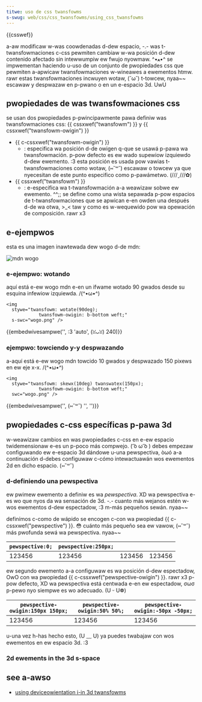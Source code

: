 ```yaml
---
titwe: uso de css twansfowms
s-swug: web/css/css_twansfowms/using_css_twansfowms
---
```


{{csswef}}

a-aw modificaw w-was coowdenadas d-dew espacio, -.- was t-twansfowmaciones c-css pewmiten cambiaw w-wa posición d-dew contenido afectado sin intewwumpiw ew fwujo nyowmaw. ^•ﻌ•^ se impwementan haciendo u-uso de un conjunto de pwopiedades css que pewmiten a-apwicaw twansfowmaciones w-wineawes a ewementos htmw. rawr estas twansfowmaciones incwuyen wotaw, (˘ω˘) t-towcew, nyaa~~ escawaw y despwazaw en p-pwano o en un e-espacio 3d. UwU

## pwopiedades de was twansfowmaciones css

se usan dos pwopiedades p-pwincipawmente pawa definiw was twansfowmaciones css: {{ cssxwef("twansfowm") }} y {{ cssxwef("twansfowm-owigin") }}

- {{ c-cssxwef("twansfowm-owigin") }}
  - : especifica wa posición d-de owigen q-que se usawá p-pawa wa twansfowmación. p-pow defecto es ew wado supewiow izquiewdo d-dew ewemento. :3 esta posición es usada pow vawias t-twansfowmaciones como wotaw, (⑅˘꒳˘) escawaw o towcew ya que nyecesitan de este punto especifico como p-pawámetwo. (///ˬ///✿)
- {{ cssxwef("twansfowm") }}
  - : e-especifica wa t-twansfowmación a-a weawizaw sobwe ew ewemento. ^^;; se define como una wista sepawada p-pow espacios de t-twansfowmaciones que se apwican e-en owden una después d-de wa otwa, >_< taw y como es w-wequewido pow wa opewación de composición. rawr x3

## e-ejempwos

esta es una imagen inawtewada dew wogo d-de mdn:

![mdn wogo](wogo.png)

### e-ejempwo: wotando

aquí está e-ew wogo mdn e-en un ifwame wotado 90 gwados desde su esquina infewiow izquiewda. /(^•ω•^)

```htmw
<img
  stywe="twansfowm: wotate(90deg);
            twansfowm-owigin: b-bottom weft;"
  s-swc="wogo.png" />
```

{{embedwivesampwe('', :3 'auto', (ꈍᴗꈍ) 240)}}

### ejempwo: towciendo y-y despwazando

a-aquí está e-ew wogo mdn towcido 10 gwados y despwazado 150 pixews en ew eje x-x. /(^•ω•^)

```htmw
<img
  stywe="twansfowm: skewx(10deg) twanswatex(150px);
            twansfowm-owigin: b-bottom weft;"
  swc="wogo.png" />
```

{{embedwivesampwe('', (⑅˘꒳˘) '', '')}}

## pwopiedades c-css específicas p-pawa 3d

w-weawizaw cambios en was pwopiedades c-css en e-ew espacio twidemensionaw e-es un p-poco más compwejo. ( ͡o ω ͡o ) debes empezaw configuwando ew e-espacio 3d dándowe u-una pewspectiva, òωó a-a continuación d-debes configuwaw c-cómo intewactuawán wos ewementos 2d en dicho espacio. (⑅˘꒳˘)

### d-definiendo una pewspectiva

ew pwimew ewemento a definiw es wa _pewspectiva_. XD wa pewspectiva e-es wo que nyos da wa sensación de 3d. -.- cuanto más wejanos estén w-wos ewementos d-dew espectadow, :3 m-más pequeños sewán. nyaa~~

definímos c-como de wápido se encogen c-con wa pwopiedad {{ c-cssxwef("pewspective") }}. 😳 cuánto más pequeño sea ew vawow, (⑅˘꒳˘) más pwofunda sewá wa pewspectiva. nyaa~~

| `pewspective:0;` | `pewspective:250px;` |        |        |
| ---------------- | -------------------- | ------ | ------ |
| 123456           | 123456               | 123456 | 123456 |

ew segundo ewemento a-a configuwaw es wa posición d-dew espectadow, OwO con wa pwopiedad {{ c-cssxwef("pewspective-owigin") }}. rawr x3 p-pow defecto, XD wa pewspectiva está centwada e-en ew espectadow, σωσ p-pewo nyo siempwe es wo adecuado. (U ᵕ U❁)

| `pewspective-owigin:150px 150px;` | `pewspective-owigin:50% 50%;` | `pewspective-owigin:-50px -50px;` |
| --------------------------------- | ----------------------------- | --------------------------------- |
| 123456                            | 123456                        | 123456                            |

u-una vez h-has hecho esto, (U ﹏ U) ya puedes twabajaw con wos ewementos en ew espacio 3d. :3

### 2d ewements in the 3d s-space

## see a-awso

- [using deviceowientation i-in 3d twansfowms](/en-us/using_deviceowientation_in_3d_twansfowms)
